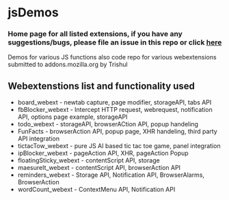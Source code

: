 # jsDemos

### Home page for all listed extensions, if you have any suggestions/bugs, please file an issue in this repo or click [here](https://github.com/tsl143/jsDemos/issues/new)

Demos for various JS functions also code repo for various webextensions submitted to addons.mozilla.org by Trishul


## Webextenstions list and functionality used
* board_webext - newtab capture, page modifier, storageAPI, tabs API
* fbBlocker_webext - Intercept HTTP request, webrequest, notification API, options page example, storageAPI
* todo_webext - storageAPI, browserACtion API, popup handeling
* FunFacts - browserAction API, popup page, XHR handeling, third party API integration
* tictacTow_webext - pure JS AI based tic tac toe game, panel integration
* ipBlocker_webext - pageAction API, XHR, pageAction Popup
* floatingSticky_webext - contentScript API, storage
* maesureIt_webext - contentScript API, browserAction API
* reminders_webext - Storage API, Notification API, BrowserAlarms, BrowserAction
* wordCount_webext - ContextMenu API, Notification API
